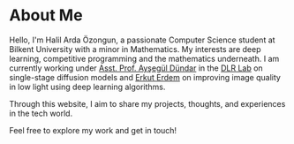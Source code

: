 # About Me

Hello, I'm Halil Arda Özongun, a passionate Computer Science student at Bilkent University with a minor in Mathematics. My interests are deep learning, competitive programming and the mathematics underneath. I am currently working under [Asst. Prof. Ayşegül Dündar](https://www.cs.bilkent.edu.tr/~adundar/) in the [DLR Lab](https://dlr.bilkent.edu.tr/) on single-stage diffusion models and [Erkut Erdem](https://web.cs.hacettepe.edu.tr/~erkut/) on improving image quality in low light using deep learning algorithms.

Through this website, I aim to share my projects, thoughts, and experiences in the tech world.

Feel free to explore my work and get in touch!
